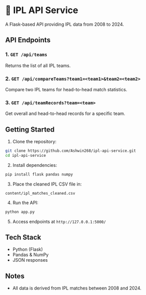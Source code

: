 # 🏏 IPL API Service

A Flask-based API providing IPL data from 2008 to 2024.  

## API Endpoints

### 1. `GET /api/teams`
Returns the list of all IPL teams.

### 2. `GET /api/compareTeams?team1=<team1>&team2=<team2>`
Compare two IPL teams for head-to-head match statistics.

### 3. `GET /api/teamRecords?team=<team>`
Get overall and head-to-head records for a specific team.

## Getting Started

1. Clone the repository:
```bash
git clone https://github.com/Ashwin268/ipl-api-service.git
cd ipl-api-service
```

2. Install dependencies:

```bash
pip install flask pandas numpy
```

3. Place the cleaned IPL CSV file in:

```text
content/ipl_matches_cleaned.csv
```

4. Run the API:

```bash
python app.py
```

5. Access endpoints at `http://127.0.0.1:5000/`

## Tech Stack

* Python (Flask)
* Pandas & NumPy
* JSON responses

## Notes

* All data is derived from IPL matches between 2008 and 2024.
